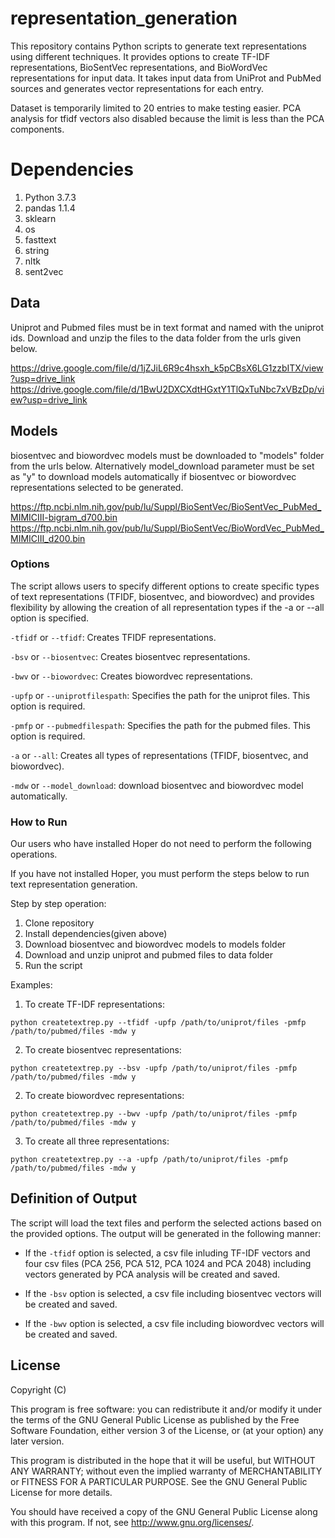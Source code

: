 # representation_generation

This repository contains Python scripts to generate text representations using different techniques. It provides options to create TF-IDF representations, BioSentVec representations, and BioWordVec representations for input data.  It takes input data from UniProt and PubMed sources and generates vector representations for each entry. 

Dataset is temporarily limited to 20 entries to make testing easier. PCA analysis for tfidf vectors also disabled because the limit is less than the PCA components.

# Dependencies
 1.	Python 3.7.3
 2.	pandas 1.1.4
 3.	sklearn
 4.	os
 5.	fasttext
 6.	string
 7.	nltk
 8.	sent2vec
    

## Data

Uniprot and Pubmed files must be in text format and named with the uniprot ids. Download and unzip the files to the data folder from the urls given below.

https://drive.google.com/file/d/1jZJiL6R9c4hsxh_k5pCBsX6LG1zzbITX/view?usp=drive_link
https://drive.google.com/file/d/1BwU2DXCXdtHGxtY1TlQxTuNbc7xVBzDp/view?usp=drive_link

## Models

biosentvec and biowordvec models must be downloaded to "models" folder from the urls below. Alternatively model_download parameter must be set as "y" to download models automatically if biosentvec or biowordvec representations selected to be generated.

https://ftp.ncbi.nlm.nih.gov/pub/lu/Suppl/BioSentVec/BioSentVec_PubMed_MIMICIII-bigram_d700.bin
https://ftp.ncbi.nlm.nih.gov/pub/lu/Suppl/BioSentVec/BioWordVec_PubMed_MIMICIII_d200.bin


### Options

The script allows users to specify different options to create specific types of text representations (TFIDF, biosentvec, and biowordvec) and provides flexibility by allowing the creation of all representation types if the -a or --all option is specified.

`-tfidf` or `--tfidf`: Creates TFIDF representations.

`-bsv` or `--biosentvec`: Creates biosentvec representations.

`-bwv` or `--biowordvec`: Creates biowordvec representations.

`-upfp` or `--uniprotfilespath`: Specifies the path for the uniprot files. This option is required.

`-pmfp` or `--pubmedfilespath`: Specifies the path for the pubmed files. This option is required.

`-a` or `--all`: Creates all types of representations (TFIDF, biosentvec, and biowordvec).

`-mdw` or `--model_download`: download biosentvec and biowordvec model automatically.

### How to Run

Our users who have installed Hoper do not need to perform the following operations. 

If you have not installed Hoper, you must perform the steps below to run text representation generation.

Step by step operation:
  1. Clone repository
  2. Install dependencies(given above)
  3. Download biosentvec and biowordvec models to models folder
  4. Download and unzip uniprot and pubmed files to data folder
  5. Run the script

Examples:

1. To create TF-IDF representations:

```
python createtextrep.py --tfidf -upfp /path/to/uniprot/files -pmfp /path/to/pubmed/files -mdw y
```

2. To create biosentvec representations:

```
python createtextrep.py --bsv -upfp /path/to/uniprot/files -pmfp /path/to/pubmed/files -mdw y
```

2. To create biowordvec representations:

```
python createtextrep.py --bwv -upfp /path/to/uniprot/files -pmfp /path/to/pubmed/files -mdw y
```

3. To create all three representations:

```
python createtextrep.py --a -upfp /path/to/uniprot/files -pmfp /path/to/pubmed/files -mdw y
```

## Definition of Output

The script will load the text files and perform the selected actions based on the provided options. The output will be generated in the following manner:

- If the `-tfidf` option is selected, a csv file inluding TF-IDF vectors and four csv files (PCA 256, PCA 512, PCA 1024 and PCA 2048) including vectors generated by PCA analysis will be created and saved.

- If the `-bsv` option is selected, a csv file including biosentvec vectors will be created and saved.

- If the `-bwv` option is selected, a csv file including biowordvec vectors will be created and saved.

## License

Copyright (C)

This program is free software: you can redistribute it and/or modify it under the terms of the GNU General Public License as published by the Free Software Foundation, either version 3 of the License, or (at your option) any later version.

This program is distributed in the hope that it will be useful, but WITHOUT ANY WARRANTY; without even the implied warranty of MERCHANTABILITY or FITNESS FOR A PARTICULAR PURPOSE. See the GNU General Public License for more details.

You should have received a copy of the GNU General Public License along with this program. If not, see http://www.gnu.org/licenses/.
